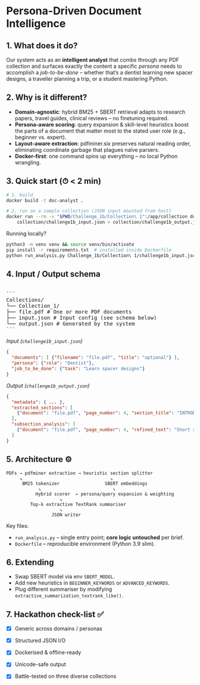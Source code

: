 # Persona-Driven Document Intelligence

## 1. What does it do?
Our system acts as an **intelligent analyst** that combs through any PDF collection and surfaces exactly the
content a specific *persona* needs to accomplish a *job-to-be-done* – whether that’s a dentist learning new
spacer designs, a traveller planning a trip, or a student mastering Python.

## 2. Why is it different?
* **Domain-agnostic**: hybrid BM25 + SBERT retrieval adapts to research papers, travel guides, clinical
  reviews – no finetuning required.
* **Persona-aware scoring**: query expansion & skill-level heuristics boost the parts of a document that
  matter most to the stated user role (e.g., beginner vs. expert).
* **Layout-aware extraction**: pdfminer.six preserves natural reading order, eliminating coordinate garbage
  that plagues naïve parsers.
* **Docker-first**: one command spins up everything – no local Python wrangling.

## 3. Quick start (⏱ < 2 min)
```bash
# 1. build
docker build -t doc-analyst .

# 2. run on a sample collection (JSON input mounted from host)
docker run --rm -v "$PWD/Challenge_1b/Collection\ 1":/app/collection doc-analyst \
    collection/challenge1b_input.json > collection/challenge1b_output.json
```
Running locally?
```bash
python3 -m venv venv && source venv/bin/activate
pip install -r requirements.txt  # installed inside Dockerfile
python run_analysis.py Challenge_1b/Collection\ 1/challenge1b_input.json
```

## 4. Input / Output schema
<pre> 
```
Collections/
└── Collection_1/
├── file.pdf # One or more PDF documents
├── input.json # Input config (see schema below)
└── output.json # Generated by the system
```
</pre>


*Input (`challenge1b_input.json`)*

```json
{
  "documents": [ {"filename": "file.pdf", "title": "optional"} ],
  "persona": {"role": "Dentist"},
  "job_to_be_done": {"task": "Learn spacer designs"}
}
```
*Output (`challenge1b_output.json`)*
```json
{
  "metadata": { ... },
  "extracted_sections": [
    {"document": "file.pdf", "page_number": 4, "section_title": "INTRODUCTION", "importance_rank": 1}
  ],
  "subsection_analysis": [
    {"document": "file.pdf", "page_number": 4, "refined_text": "Short summary ..."}
  ]
}


```

## 5. Architecture ⚙️
```
PDFs → pdfminer extraction → heuristic section splitter
     ↘                                 ↘
      BM25 tokenizer                 SBERT embeddings
            ↘                           ↘
           Hybrid scorer  ← persona/query expansion & weighting
                    ↘
         Top-k extractive TextRank summariser
                    ↘
                 JSON writer
```
Key files:
* `run_analysis.py` – single entry point; **core logic untouched** per brief.
* `Dockerfile`      – reproducible environment (Python 3.9 slim).

## 6. Extending
* Swap SBERT model via env `SBERT_MODEL`.
* Add new heuristics in `BEGINNER_KEYWORDS` or `ADVANCED_KEYWORDS`.
* Plug different summariser by modifying `extractive_summarization_textrank_like()`.

## 7. Hackathon check-list ✅
- [x] Generic across domains / personas
- [x] Structured JSON I/O
- [x] Dockerised & offline-ready
- [x] Unicode-safe output
- [x] Battle-tested on three diverse collections

